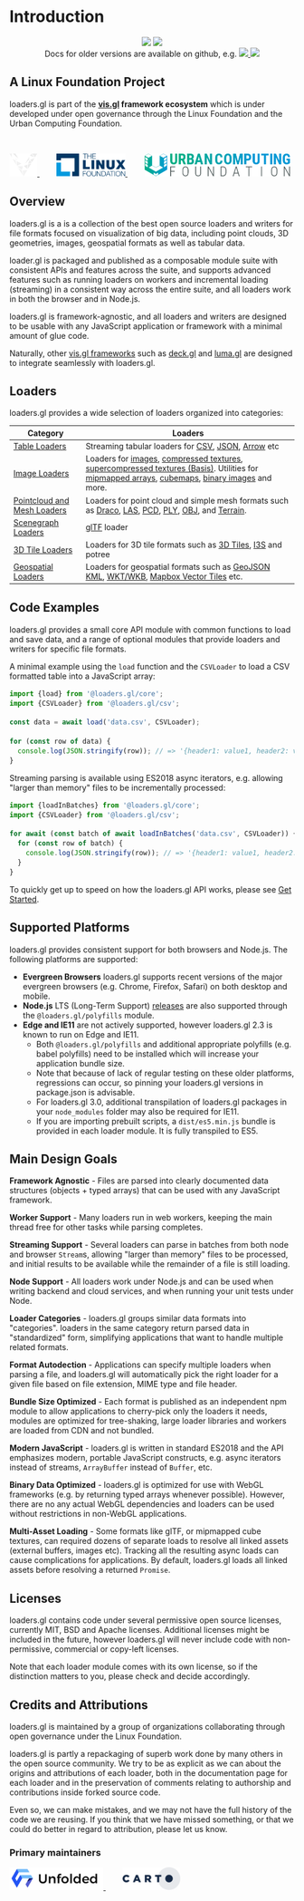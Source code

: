 # Introduction

<p align="center">
  <img src="https://img.shields.io/badge/loaders.gl-v2.3-blue.svg?style=flat-square" />
  <img src="https://img.shields.io/badge/loaders.gl-v3.0alpha-blue.svg?style=flat-square" />
  <br />
  Docs for older versions are available on github, e.g.
  <a href="https://github.com/visgl/loaders.gl/blob/2.2-release/docs/README.md">
    <img src="https://img.shields.io/badge/loaders.gl-v2.2-green.svg?style=flat-square" />
  </a>
  <a href="https://github.com/visgl/loaders.gl/blob/1.3-release/docs/README.md">
    <img src="https://img.shields.io/badge/loaders.gl-v1.3-green.svg?style=flat-square" />
  </a>
</p>

## A Linux Foundation Project

loaders.gl is part of the **[vis.gl](https://vis.gl) framework ecosystem** which is under developed under open governance through the Linux Foundation and the Urban Computing Foundation.

<br/>
<p style="margin-left: auto; margin-right: auto;">
  <a href="https://vis.gl">
    <img height="40" src="https://raw.githubusercontent.com/visgl/vis.gl/master/src/images/logos/vis-logo.png" />
    <span style="margin-left: 30px;" />
    <img height="40" src="https://raw.githubusercontent.com/visgl/vis.gl/master/src/images/logos/linux-foundation.svg" />
  <span style="margin-left: 30px;" />
  <img height="40" src="https://raw.githubusercontent.com/visgl/vis.gl/master/src/images/logos/ucf-color-hztl.svg" />
  </a>
</p>

## Overview

loaders.gl is a is a collection of the best open source loaders and writers for file formats focused on visualization of big data, including point clouds, 3D geometries, images, geospatial formats as well as tabular data.

loader.gl is packaged and published as a composable module suite with consistent APIs and features across the suite, and supports advanced features such as running loaders on workers and incremental loading (streaming) in a consistent way across the entire suite, and all loaders work in both the browser and in Node.js.

loaders.gl is framework-agnostic, and all loaders and writers are designed to be usable with any JavaScript application or framework with a minimal amount of glue code.

Naturally, other [vis.gl frameworks](https://vis.gl/frameworks) such as [deck.gl](https://deck.gl) and [luma.gl](https://luma.gl) are designed to integrate seamlessly with loaders.gl.

## Loaders

loaders.gl provides a wide selection of loaders organized into categories:

| Category                                                         | Loaders                                                                                                                                                                                                                                                                                                                                                                                                                                                                              |
| ---------------------------------------------------------------- | ------------------------------------------------------------------------------------------------------------------------------------------------------------------------------------------------------------------------------------------------------------------------------------------------------------------------------------------------------------------------------------------------------------------------------------------------------------------------------------ |
| [Table Loaders](docs/specifications/category-table)              | Streaming tabular loaders for [CSV](modules/csv/docs/api-reference/csv-loader), [JSON](modules/json/docs/api-reference/json-loader), [Arrow](modules/arrow/docs/api-reference/arrow-loader) etc                                                                                                                                                                                                                                                                                      |
| [Image Loaders](docs/specifications/category-image)              | Loaders for [images](modules/images/docs/api-reference/image-loader), [compressed textures](modules/textures/docs/api-reference/compressed-texture-loader), [supercompressed textures (Basis)](modules/textures/docs/api-reference/basis-loader). Utilities for [mipmapped arrays](modules/images/docs/api-reference/load-image-array), [cubemaps](modules/images/docs/api-reference/load-image-cube), [binary images](modules/images/docs/api-reference/binary-image-api) and more. |
| [Pointcloud and Mesh Loaders](docs/specifications/category-mesh) | Loaders for point cloud and simple mesh formats such as [Draco](modules/draco/docs/api-reference/draco-loader), [LAS](modules/las/docs/api-reference/las-loader), [PCD](modules/pcd/docs/api-reference/pcd-loader), [PLY](modules/ply/docs/api-reference/ply-loader), [OBJ](modules/obj/docs/api-reference/obj-loader), and [Terrain](modules/terrain/docs/api-reference/terrain-loader).                                                                                            |
| [Scenegraph Loaders](docs/specifications/category-scenegraph)    | [glTF](modules/gltf/docs/api-reference/gltf-loader) loader                                                                                                                                                                                                                                                                                                                                                                                                                           |
| [3D Tile Loaders](docs/specifications/category-3d-tiles)         | Loaders for 3D tile formats such as [3D Tiles](modules/3d-tiles/docs/api-reference/tile-3d-loader), [I3S](modules/i3s/docs/api-reference/i3s) and potree                                                                                                                                                                                                                                                                                                                             |
| [Geospatial Loaders](docs/specifications/category-gis)           | Loaders for geospatial formats such as [GeoJSON](<(modules/json/docs/api-reference/geojson-loader)>) [KML](modules/kml/docs/api-reference/kml-loader), [WKT/WKB](modules/wkt/docs/api-reference/wkt-loader), [Mapbox Vector Tiles](modules/mvt/docs/api-reference/mvt-loader) etc.                                                                                                                                                                                                   |

## Code Examples

loaders.gl provides a small core API module with common functions to load and save data, and a range of optional modules that provide loaders and writers for specific file formats.

A minimal example using the `load` function and the `CSVLoader` to load a CSV formatted table into a JavaScript array:

```js
import {load} from '@loaders.gl/core';
import {CSVLoader} from '@loaders.gl/csv';

const data = await load('data.csv', CSVLoader);

for (const row of data) {
  console.log(JSON.stringify(row)); // => '{header1: value1, header2: value2}'
}
```

Streaming parsing is available using ES2018 async iterators, e.g. allowing "larger than memory" files to be incrementally processed:

```js
import {loadInBatches} from '@loaders.gl/core';
import {CSVLoader} from '@loaders.gl/csv';

for await (const batch of await loadInBatches('data.csv', CSVLoader)) {
  for (const row of batch) {
    console.log(JSON.stringify(row)); // => '{header1: value1, header2: value2}'
  }
}
```

To quickly get up to speed on how the loaders.gl API works, please see [Get Started](docs/developer-guide/get-started).

## Supported Platforms

loaders.gl provides consistent support for both browsers and Node.js. The following platforms are supported:

- **Evergreen Browsers** loaders.gl supports recent versions of the major evergreen browsers (e.g. Chrome, Firefox, Safari) on both desktop and mobile.
- **Node.js** LTS (Long-Term Support) [releases](https://nodejs.org/en/about/releases/) are also supported through the `@loaders.gl/polyfills` module.
- **Edge and IE11** are not actively supported, however loaders.gl 2.3 is known to run on Edge and IE11.
  - Both `@loaders.gl/polyfills` and additional appropriate polyfills (e.g. babel polyfills) need to be installed which will increase your application bundle size.
  - Note that because of lack of regular testing on these older platforms, regressions can occur, so pinning your loaders.gl versions in package.json is advisable.
  - For loaders.gl 3.0, additional transpilation of loaders.gl packages in your `node_modules` folder may also be required for IE11.
  - If you are importing prebuilt scripts, a `dist/es5.min.js` bundle is provided in each loader module. It is fully transpiled to ES5.

## Main Design Goals

**Framework Agnostic** - Files are parsed into clearly documented data structures (objects + typed arrays) that can be used with any JavaScript framework.

**Worker Support** - Many loaders run in web workers, keeping the main thread free for other tasks while parsing completes.

**Streaming Support** - Several loaders can parse in batches from both node and browser `Stream`s, allowing "larger than memory" files to be processed, and initial results to be available while the remainder of a file is still loading.

**Node Support** - All loaders work under Node.js and can be used when writing backend and cloud services, and when running your unit tests under Node.

**Loader Categories** - loaders.gl groups similar data formats into "categories". loaders in the same category return parsed data in "standardized" form, simplifying applications that want to handle multiple related formats.

**Format Autodection** - Applications can specify multiple loaders when parsing a file, and loaders.gl will automatically pick the right loader for a given file based on file extension, MIME type and file header.

**Bundle Size Optimized** - Each format is published as an independent npm module to allow applications to cherry-pick only the loaders it needs, modules are optimized for tree-shaking, large loader libraries and workers are loaded from CDN and not bundled.

**Modern JavaScript** - loaders.gl is written in standard ES2018 and the API emphasizes modern, portable JavaScript constructs, e.g. async iterators instead of streams, `ArrayBuffer` instead of `Buffer`, etc.

**Binary Data Optimized** - loaders.gl is optimized for use with WebGL frameworks (e.g. by returning typed arrays whenever possible). However, there are no any actual WebGL dependencies and loaders can be used without restrictions in non-WebGL applications.

**Multi-Asset Loading** - Some formats like glTF, or mipmapped cube textures, can required dozens of separate loads to resolve all linked assets (external buffers, images etc). Tracking all the resulting async loads can cause complications for applications. By default, loaders.gl loads all linked assets before resolving a returned `Promise`.

## Licenses

loaders.gl contains code under several permissive open source licenses, currently MIT, BSD and Apache licenses. Additional licenses might be included in the future, however loaders.gl will never include code with non-permissive, commercial or copy-left licenses.

Note that each loader module comes with its own license, so if the distinction matters to you, please check and decide accordingly.

## Credits and Attributions

loaders.gl is maintained by a group of organizations collaborating through open governance under the Linux Foundation.

loaders.gl is partly a repackaging of superb work done by many others in the open source community. We try to be as explicit as we can about the origins and attributions of each loader, both in the documentation page for each loader and in the preservation of comments relating to authorship and contributions inside forked source code.

Even so, we can make mistakes, and we may not have the full history of the code we are reusing. If you think that we have missed something, or that we could do better in regard to attribution, please let us know.

### Primary maintainers

<p style="margin-left: auto; margin-right: auto;">
  <a href="https://unfolded.ai">
    <img height="40" src="https://raw.githubusercontent.com/visgl/vis.gl/master/src/images/logos/unfolded-logo.png" />
  </a>
  <span style="margin-left: 30px;" />
  <a href="https://carto.com">
    <img height="40" src="https://raw.githubusercontent.com/visgl/vis.gl/master/src/images/logos/CARTO-logo-positive.png" />
  </a>
</p>
